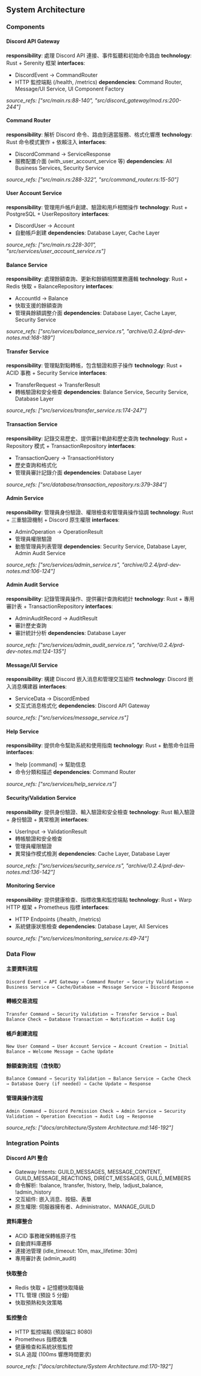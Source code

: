 ## System Architecture


### Components

#### Discord API Gateway
**responsibility**: 處理 Discord API 連接、事件監聽和初始命令路由
**technology**: Rust + Serenity 框架
**interfaces**:
- DiscordEvent → CommandRouter
- HTTP 監控端點 (/health, /metrics)
**dependencies**: Command Router, Message/UI Service, UI Component Factory

*source_refs: ["src/main.rs:88-140", "src/discord_gateway/mod.rs:200-244"]*

#### Command Router
**responsibility**: 解析 Discord 命令、路由到適當服務、格式化響應
**technology**: Rust 命令模式實作 + 依賴注入
**interfaces**:
- DiscordCommand → ServiceResponse
- 服務配置介面 (with_user_account_service 等)
**dependencies**: All Business Services, Security Service

*source_refs: ["src/main.rs:288-322", "src/command_router.rs:15-50"]*

#### User Account Service
**responsibility**: 管理用戶帳戶創建、驗證和用戶相關操作
**technology**: Rust + PostgreSQL + UserRepository
**interfaces**:
- DiscordUser → Account
- 自動帳戶創建
**dependencies**: Database Layer, Cache Layer

*source_refs: ["src/main.rs:228-301", "src/services/user_account_service.rs"]*

#### Balance Service
**responsibility**: 處理餘額查詢、更新和餘額相關業務邏輯
**technology**: Rust + Redis 快取 + BalanceRepository
**interfaces**:
- AccountId → Balance
- 快取支援的餘額查詢
- 管理員餘額調整介面
**dependencies**: Database Layer, Cache Layer, Security Service

*source_refs: ["src/services/balance_service.rs", "archive/0.2.4/prd-dev-notes.md:168-189"]*

#### Transfer Service
**responsibility**: 管理點對點轉帳，包含驗證和原子操作
**technology**: Rust + ACID 事務 + Security Service
**interfaces**:
- TransferRequest → TransferResult
- 轉帳驗證和安全檢查
**dependencies**: Balance Service, Security Service, Database Layer

*source_refs: ["src/services/transfer_service.rs:174-247"]*

#### Transaction Service
**responsibility**: 記錄交易歷史、提供審計軌跡和歷史查詢
**technology**: Rust + Repository 模式 + TransactionRepository
**interfaces**:
- TransactionQuery → TransactionHistory
- 歷史查詢和格式化
- 管理員審計記錄介面
**dependencies**: Database Layer

*source_refs: ["src/database/transaction_repository.rs:379-384"]*

#### Admin Service
**responsibility**: 管理員身份驗證、權限檢查和管理員操作協調
**technology**: Rust + 三重驗證機制 + Discord 原生權限
**interfaces**:
- AdminOperation → OperationResult
- 管理員權限驗證
- 動態管理員列表管理
**dependencies**: Security Service, Database Layer, Admin Audit Service

*source_refs: ["src/services/admin_service.rs", "archive/0.2.4/prd-dev-notes.md:106-124"]*

#### Admin Audit Service
**responsibility**: 記錄管理員操作、提供審計查詢和統計
**technology**: Rust + 專用審計表 + TransactionRepository
**interfaces**:
- AdminAuditRecord → AuditResult
- 審計歷史查詢
- 審計統計分析
**dependencies**: Database Layer

*source_refs: ["src/services/admin_audit_service.rs", "archive/0.2.4/prd-dev-notes.md:124-135"]*

#### Message/UI Service
**responsibility**: 構建 Discord 嵌入消息和管理交互組件
**technology**: Discord 嵌入消息構建器
**interfaces**:
- ServiceData → DiscordEmbed
- 交互式消息格式化
**dependencies**: Discord API Gateway

*source_refs: ["src/services/message_service.rs"]*

#### Help Service
**responsibility**: 提供命令幫助系統和使用指南
**technology**: Rust + 動態命令註冊
**interfaces**:
- !help [command] → 幫助信息
- 命令分類和描述
**dependencies**: Command Router

*source_refs: ["src/services/help_service.rs"]*

#### Security/Validation Service
**responsibility**: 提供身份驗證、輸入驗證和安全檢查
**technology**: Rust 輸入驗證 + 身份驗證 + 異常檢測
**interfaces**:
- UserInput → ValidationResult
- 轉帳驗證和安全檢查
- 管理員權限驗證
- 異常操作模式檢測
**dependencies**: Cache Layer, Database Layer

*source_refs: ["src/services/security_service.rs", "archive/0.2.4/prd-dev-notes.md:136-142"]*

#### Monitoring Service
**responsibility**: 提供健康檢查、指標收集和監控端點
**technology**: Rust + Warp HTTP 框架 + Prometheus 指標
**interfaces**:
- HTTP Endpoints (/health, /metrics)
- 系統健康狀態檢查
**dependencies**: Database Layer, All Services

*source_refs: ["src/services/monitoring_service.rs:49-74"]*

### Data Flow

#### 主要資料流程
```
Discord Event → API Gateway → Command Router → Security Validation → Business Service → Cache/Database → Message Service → Discord Response
```

#### 轉帳交易流程
```
Transfer Command → Security Validation → Transfer Service → Dual Balance Check → Database Transaction → Notification → Audit Log
```

#### 帳戶創建流程
```
New User Command → User Account Service → Account Creation → Initial Balance → Welcome Message → Cache Update
```

#### 餘額查詢流程（含快取）
```
Balance Command → Security Validation → Balance Service → Cache Check → Database Query (if needed) → Cache Update → Response
```

#### 管理員操作流程
```
Admin Command → Discord Permission Check → Admin Service → Security Validation → Operation Execution → Audit Log → Response
```

*source_refs: ["docs/architecture/System Architecture.md:146-192"]*

### Integration Points

#### Discord API 整合
- Gateway Intents: GUILD_MESSAGES, MESSAGE_CONTENT, GUILD_MESSAGE_REACTIONS, DIRECT_MESSAGES, GUILD_MEMBERS
- 命令解析: !balance, !transfer, !history, !help, !adjust_balance, !admin_history
- 交互組件: 嵌入消息、按鈕、表單
- 原生權限: 伺服器擁有者、Administrator、MANAGE_GUILD

#### 資料庫整合
- ACID 事務確保轉帳原子性
- 自動資料庫遷移
- 連接池管理 (idle_timeout: 10m, max_lifetime: 30m)
- 專用審計表 (admin_audit)

#### 快取整合
- Redis 快取 + 記憶體快取降級
- TTL 管理 (預設 5 分鐘)
- 快取預熱和失效策略

#### 監控整合
- HTTP 監控端點 (預設端口 8080)
- Prometheus 指標收集
- 健康檢查和系統狀態監控
- SLA 追蹤 (100ms 響應時間要求)

*source_refs: ["docs/architecture/System Architecture.md:170-192"]*

